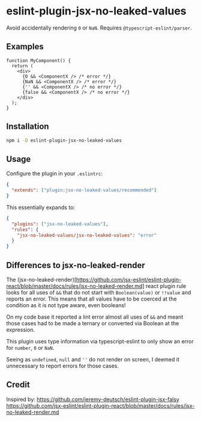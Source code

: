# eslint-plugin-jsx-no-leaked-values

Avoid accidentally rendering `0` or `NaN`. Requires `@typescript-eslint/parser`.

## Examples

```tsx
function MyComponent() {
  return (
    <div>
      {0 && <ComponentX /> /* error */}
      {NaN && <ComponentX /> /* error */}
      {'' && <ComponentX /> /* no error */}
      {false && <ComponentX /> /* no error */}
    </div>
  );
}
```

## Installation

```sh
npm i -D eslint-plugin-jsx-no-leaked-values
```

## Usage

Configure the plugin in your `.eslintrc`:

```json
{
  "extends": ["plugin:jsx-no-leaked-values/recommended"]
}
```

This essentially expands to:

```json
{
  "plugins": ["jsx-no-leaked-values"],
  "rules": {
    "jsx-no-leaked-values/jsx-no-leaked-values": "error"
  }
}
```

## Differences to jsx-no-leaked-render

The (jsx-no-leaked-render)[https://github.com/jsx-eslint/eslint-plugin-react/blob/master/docs/rules/jsx-no-leaked-render.md] react plugin rule looks for all uses of `&&` that do not start with `Boolean(value)` or `!!value` and reports an error. This means that all values have to be coerced at the condition as it is not type aware, even booleans!

On my code base it reported a lint error almost all uses of `&&` and meant those cases had to be made a ternary or converted via Boolean at the expression.

This plugin uses type information via typescript-eslint to only show an error for `number`, `0` or `NaN`.

Seeing as `undefined`, `null` and `''` do not render on screen, I deemed it unnecessary to report errors for those cases.

## Credit

Inspired by:
https://github.com/jeremy-deutsch/eslint-plugin-jsx-falsy
https://github.com/jsx-eslint/eslint-plugin-react/blob/master/docs/rules/jsx-no-leaked-render.md
